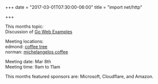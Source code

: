 +++
date = "2017-03-01T07:30:00-06:00"
title = "import net/http"

+++


This months topic:  
Discussion of [Go Web Examples](https://gowebexamples.github.io/)  

Meeting locations:  
edmond: [coffee tree](http://coffeetree.coffee/)  
norman: [michelangelos coffee](http://michelangeloscoffeeandwine.com/)  
  
Meeting date:  Mar 8th  
Meeting time:  9am to 11am  
  
This months featured sponsors are: Microsoft, Cloudflare, and Amazon.
